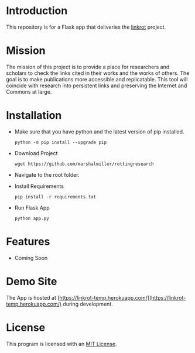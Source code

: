 # Introduction

This repository is for a Flask app that deliveries the [linkrot](https://github.com/marshalmiller/linkrot/) project.

# Mission
The mission of this project is to provide a place for researchers and scholars to check the links cited in their works and the works of others. The goal is to make publications more accessible and replicatable. This tool will coincide with research into persistent links and preserving the Internet and Commons at large.

# Installation
- Make sure that you have python and the latest version of pip installed.

	`python -m pip install --upgrade pip`

- Download Project

	`wget https://github.com/marshalmiller/rottingresearch`

- Navigate to the root folder.

- Install Requirements
	
	`pip install -r requirements.txt`

- Run Flask App

	`python app.py`

# Features

- Coming Soon

# Demo Site

The App is hosted at [https://linkrot-temp.herokuapp.com/](https://linkrot-temp.herokuapp.com/) during development.
            
# License
This program is licensed with an [MIT License](https://github.com/marshalmiller/linkrot/blob/main/LICENSE).
